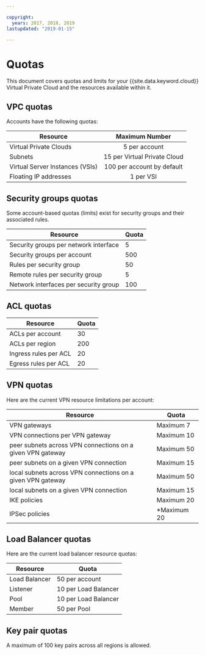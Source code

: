 ```yaml
---

copyright:
  years: 2017, 2018, 2019
lastupdated: "2019-01-15"

---
```

# Quotas

This document covers quotas and limits for your {{site.data.keyword.cloud}} Virtual Private Cloud and the resources available within it.

## VPC quotas

Accounts have the following quotas:

|   Resource     | Maximum Number |
| ------- | :------: |
| Virtual Private Clouds | 5 per account|
| Subnets | 15 per Virtual Private Cloud |
| Virtual Server Instances (VSIs) | 100 per account by default |
| Floating IP addresses | 1 per VSI |


## Security groups quotas

Some account-based quotas (limits) exist for security groups and their associated rules.

|Resource|Quota|
|--------|-----|
|Security groups per network interface|5|
|Security groups per account|500|
|Rules per security group|50|
|Remote rules per security group|5|
|Network interfaces per security group|100|

## ACL quotas

|Resource|Quota|
|--------|-----|
|ACLs per account | 30 |
|ACLs per region |200|
|Ingress rules per ACL |20|
|Egress rules per ACL |20|

## VPN quotas

Here are the current VPN resource limitations per account:

|Resource|Quota|
|--------|-----|
| VPN gateways | Maximum 7 |
| VPN connections per VPN gateway | Maximum 10 |
| peer subnets across VPN connections on a given VPN gateway | Maximum 50 |
| peer subnets on a given VPN connection | Maximum 15 |
| local subnets across VPN connections on a given VPN gateway | Maximum 50 |
| local subnets on a given VPN connection |  Maximum 15 |
| IKE policies | Maximum 20  |
| IPSec policies | *Maximum 20 |

## Load Balancer quotas

Here are the current load balancer resource quotas:

|Resource|Quota|
|--------|-----|
| Load Balancer | 50 per account |
| Listener | 10 per Load Balancer |
| Pool | 10 per Load Balancer |
| Member | 50 per Pool |

## Key pair quotas

A maximum of 100 key pairs across all regions is allowed.
